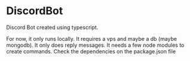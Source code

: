 # DiscordBot
Discord Bot created using typescript.

For now, it only runs locally. It requires a vps and maybe a db (maybe mongodb).
It only does reply messages. It needs a few node modules to create commands.
Check the dependencies on the package.json file
